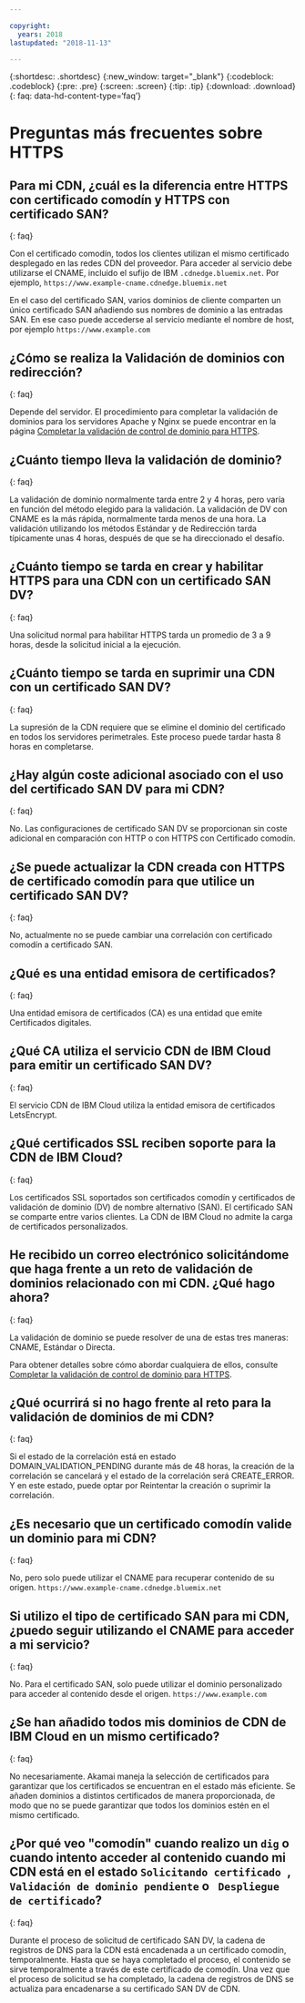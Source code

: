 ```yaml
---

copyright:
  years: 2018
lastupdated: "2018-11-13"

---
```


{:shortdesc: .shortdesc}
{:new_window: target="_blank"}
{:codeblock: .codeblock}
{:pre: .pre}
{:screen: .screen}
{:tip: .tip}
{:download: .download}
{: faq: data-hd-content-type=‘faq’}

# Preguntas más frecuentes sobre HTTPS 

## Para mi CDN, ¿cuál es la diferencia entre HTTPS con certificado comodín y HTTPS con certificado SAN?
{: faq}

Con el certificado comodín, todos los clientes utilizan el mismo certificado desplegado en las redes CDN del proveedor. Para acceder al servicio debe utilizarse el CNAME, incluido el sufijo de IBM `.cdnedge.bluemix.net`. Por ejemplo, `https://www.example-cname.cdnedge.bluemix.net`

En el caso del certificado SAN, varios dominios de cliente comparten un único certificado SAN añadiendo sus nombres de dominio a las entradas SAN. En ese caso puede accederse al servicio mediante el nombre de host, por ejemplo `https://www.example.com`

## ¿Cómo se realiza la Validación de dominios con redirección?
{: faq}

Depende del servidor. El procedimiento para completar la validación de dominios para los servidores Apache y Nginx se puede encontrar en la página [Completar la validación de control de dominio para HTTPS](how-to-https.html#redirect).

## ¿Cuánto tiempo lleva la validación de dominio?
{: faq}

La validación de dominio normalmente tarda entre 2 y 4 horas, pero varía en función del método elegido para la validación. La validación de DV con CNAME es la más rápida, normalmente tarda menos de una hora. La validación utilizando los métodos Estándar y de Redirección tarda típicamente unas 4 horas, después de que se ha direccionado el desafío.

## ¿Cuánto tiempo se tarda en crear y habilitar HTTPS para una CDN con un certificado SAN DV?
{: faq}

Una solicitud normal para habilitar HTTPS tarda un promedio de 3 a 9 horas, desde la solicitud inicial a la ejecución.

## ¿Cuánto tiempo se tarda en suprimir una CDN con un certificado SAN DV?
{: faq}

La supresión de la CDN requiere que se elimine el dominio del certificado en todos los servidores perimetrales. Este proceso puede tardar hasta 8 horas en completarse.

## ¿Hay algún coste adicional asociado con el uso del certificado SAN DV para mi CDN?
{: faq}

No. Las configuraciones de certificado SAN DV se proporcionan sin coste adicional en comparación con HTTP o con HTTPS con Certificado comodín.

## ¿Se puede actualizar la CDN creada con HTTPS de certificado comodín para que utilice un certificado SAN DV?
{: faq}

No, actualmente no se puede cambiar una correlación con certificado comodín a certificado SAN.

## ¿Qué es una entidad emisora de certificados?
{: faq}

Una entidad emisora de certificados (CA) es una entidad que emite Certificados digitales.

## ¿Qué CA utiliza el servicio CDN de IBM Cloud para emitir un certificado SAN DV?
{: faq}

El servicio CDN de IBM Cloud utiliza la entidad emisora de certificados LetsEncrypt.

## ¿Qué certificados SSL reciben soporte para la CDN de IBM Cloud?
{: faq}

Los certificados SSL soportados son certificados comodín y certificados de validación de dominio (DV) de nombre alternativo (SAN). El certificado SAN se comparte entre varios clientes. La CDN de IBM Cloud no admite la carga de certificados personalizados.

## He recibido un correo electrónico solicitándome que haga frente a un reto de validación de dominios relacionado con mi CDN. ¿Qué hago ahora?
{: faq}

La validación de dominio se puede resolver de una de estas tres maneras: CNAME, Estándar o Directa.

Para obtener detalles sobre cómo abordar cualquiera de ellos, consulte [Completar la validación de control de dominio para HTTPS](how-to-https.html#how-to-https.html#initial-steps-to-domain-control-validation).

## ¿Qué ocurrirá si no hago frente al reto para la validación de dominios de mi CDN?
{: faq}

Si el estado de la correlación está en estado DOMAIN_VALIDATION_PENDING durante más de 48 horas, la creación de la correlación se cancelará y el estado de la correlación será CREATE_ERROR. Y en este estado, puede optar por Reintentar la creación o suprimir la correlación.

## ¿Es necesario que un certificado comodín valide un dominio para mi CDN?
{: faq}

No, pero solo puede utilizar el CNAME para recuperar contenido de su origen. `https://www.example-cname.cdnedge.bluemix.net`

## Si utilizo el tipo de certificado SAN para mi CDN, ¿puedo seguir utilizando el CNAME para acceder a mi servicio?
{: faq}

No. Para el certificado SAN, solo puede utilizar el dominio personalizado para acceder al contenido desde el origen. `https://www.example.com`

## ¿Se han añadido todos mis dominios de CDN de IBM Cloud en un mismo certificado?
{: faq}

No necesariamente. Akamai maneja la selección de certificados para garantizar que los certificados se encuentran en el estado más eficiente. Se añaden dominios a distintos certificados de manera proporcionada, de modo que no se puede garantizar que todos los dominios estén en el mismo certificado.

## ¿Por qué veo "comodín" cuando realizo un `dig` o cuando intento acceder al contenido cuando mi CDN está en el estado `Solicitando certificado `, `Validación de dominio pendiente` o ` Despliegue de certificado`?
{: faq}

Durante el proceso de solicitud de certificado SAN DV, la cadena de registros de DNS para la CDN está encadenada a un certificado comodín, temporalmente. Hasta que se haya completado el proceso, el contenido se sirve temporalmente a través de este certificado de comodín. Una vez que el proceso de solicitud se ha completado, la cadena de registros de DNS se actualiza para encadenarse a su certificado SAN DV de CDN.
